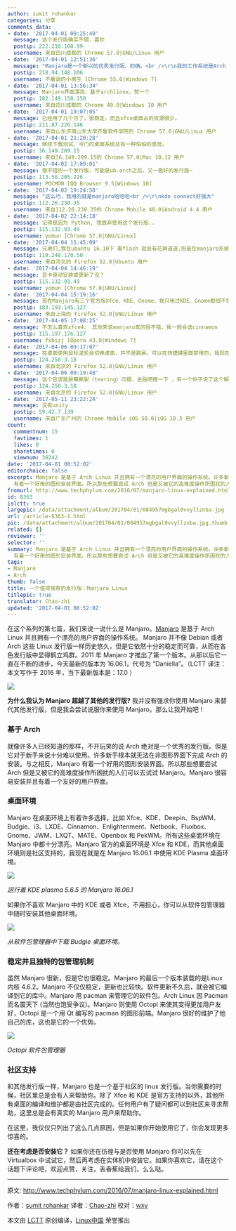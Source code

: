 ```yaml
---
author: sumit rohankar
categories: 分享
comments_data:
- date: '2017-04-01 09:25:49'
  message: 这个发行版确实不错，喜欢
  postip: 222.210.108.99
  username: 来自四川成都的 Chrome 57.0|GNU/Linux 用户
- date: '2017-04-01 12:51:36'
  message: "Manjaro是一个新兴的优秀发行版，的确。<br />\r\n我的工作系统是Arch Gnome，Manjaro基于Arch，这使我很关注，它的其他都还有，就是登录界面容易崩溃，需要替换登录界面管理器，这样就没有了美的感受，毕竟很多人为了美观，内核更新慢了点，但是不影响使用，可以选择内核版本，这点很有意思，值得尝试。"
  postip: 218.94.148.106
  username: 不着调的小男生 [Chrome 55.0|Windows 7]
- date: '2017-04-01 13:56:34'
  message: Manjaro界面漂亮，基于archlinux，赞一个
  postip: 182.149.158.150
  username: 来自四川成都的 Chrome 49.0|Windows 10 用户
- date: '2017-04-01 19:07:05'
  message: 已经用了几个月了，很稳定，而且xfce桌面占的资源很少。
  postip: 211.87.226.146
  username: 来自山东济南山东大学齐鲁软件学院的 Chrome 57.0|GNU/Linux 用户
- date: '2017-04-01 21:20:28'
  message: 继续下载测试，冷门的桌面系统总有一种怕怕的感觉。
  postip: 36.149.209.15
  username: 来自36.149.209.15的 Chrome 57.0|Mac 10.12 用户
- date: '2017-04-02 17:09:01'
  message: 很不错的一个发行版，可能是ub-arch之后，又一极好的发行版~
  postip: 113.56.205.226
  username: POCMON [QQ Browser 9.5|Windows 10]
- date: '2017-04-02 19:24:58'
  message: "这么巧，我用的就是manjaro哈哈哈<br />\r\nkde connect好强大"
  postip: 112.26.230.35
  username: 来自112.26.230.35的 Chrome Mobile 40.0|Android 4.4 用户
- date: '2017-04-02 22:14:18'
  message: 记得是因为 Python, 我放弃使用这个发行版..
  postip: 115.132.93.49
  username: yomun [Chrome 57.0|GNU/Linux]
- date: '2017-04-04 11:45:09'
  message: 兄弟们,我在ubuntu 16.10下 看flash 就会有花屏道道,但是在manjaro系统下看flash就没有 请问如何解决ubuntu下的花屏
  postip: 119.248.170.50
  username: 来自河北的 Firefox 52.0|Ubuntu 用户
- date: '2017-04-04 14:46:19'
  message: 显卡驱动安装或更新了没？
  postip: 115.132.93.49
  username: yomun [Chrome 57.0|GNU/Linux]
- date: '2017-04-04 15:19:16'
  message: 现在Manjaro有三个官方版Xfce、KDE、Gnome，我只用过KDE、Gnome都很不错的，不过不知道为什么使用KDE使用的鼠标滚轮会跳屏，所以我现在使用的Gnome了
  postip: 183.193.145.127
  username: 来自上海的 Firefox 52.0|GNU/Linux 用户
- date: '2017-04-05 17:08:25'
  message: 不怎么喜欢xfce4， 其他来说manjaro真的很不错，我一般会选cinnamon
  postip: 115.197.176.127
  username: fxbszj [Opera 43.0|Windows 7]
- date: '2017-04-06 09:17:07'
  message: 在桌面使用鼠标滚轮会切换桌面，并不是跳屏。可以在快捷键里面禁用的，我现在用的就是manjaro，很不错。强烈推荐。
  postip: 124.250.3.18
  username: 来自北京的 Firefox 52.0|GNU/Linux 用户
- date: '2017-04-06 09:19:40'
  message: 这个应该是屏幕撕裂（tearing）问题，去贴吧搜一下 ，有一个帖子说了这个解决方法，archlinux吧。
  postip: 124.250.3.18
  username: 来自北京的 Firefox 52.0|GNU/Linux 用户
- date: '2017-05-11 23:22:24'
  message: 没有unity
  postip: 59.42.7.139
  username: 来自广东广州的 Chrome Mobile iOS 58.0|iOS 10.3 用户
count:
  commentnum: 15
  favtimes: 1
  likes: 0
  sharetimes: 0
  viewnum: 36242
date: '2017-04-01 08:52:02'
editorchoice: false
excerpt: Manjaro 是基于 Arch Linux 并且拥有一个漂亮的用户界面的操作系统。许多新手根本就无法在非图形界面下完成 Arch 的安装。与之相反，Manjaro
  有着一个好用的图形安装界面。所以那些想要尝试 Arch 但是又被它的高难度操作所困扰的人们可以去试试 Manjaro。
fromurl: http://www.techphylum.com/2016/07/manjaro-linux-explained.html
id: 8363
islctt: true
largepic: /data/attachment/album/201704/01/084957mgbgal0vvyllznba.jpg
url: /article-8363-1.html
pic: /data/attachment/album/201704/01/084957mgbgal0vvyllznba.jpg.thumb.jpg
related: []
reviewer: ''
selector: ''
summary: Manjaro 是基于 Arch Linux 并且拥有一个漂亮的用户界面的操作系统。许多新手根本就无法在非图形界面下完成 Arch 的安装。与之相反，Manjaro
  有着一个好用的图形安装界面。所以那些想要尝试 Arch 但是又被它的高难度操作所困扰的人们可以去试试 Manjaro。
tags:
- Manjaro
- Arch
thumb: false
title: 一个值得推荐的发行版：Manjaro Linux
titlepic: true
translator: Chao-zhi
updated: '2017-04-01 08:52:02'
---
```


在这个系列的第七篇，我们来说一说什么是 Manjaro。[Manjaro](https://manjaro.org/) 是基于 Arch Linux 并且拥有一个漂亮的用户界面的操作系统。 Manjaro 并不像 Debian 或者 Arch 这些 Linux 发行版一样历史悠久，但是它依然十分的稳定而可靠，从而在各色发行版中显得鹤立鸡群。2011 年 Manjaro 才推出了第一个版本。从那以后它一直在不断的进步，今天最新的版本为 16.06.1，代号为 “Daniella”。（LCTT 译注：本文写作于 2016 年，当下最新版本是：17.0 ）


![](/data/attachment/album/201704/01/084957mgbgal0vvyllznba.jpg)


**为什么我认为 Manjaro 超越了其他的发行版?** 我并没有强求你使用 Manjaro 来替代其他发行版，但是我会尝试说服你来使用 Manjaro。那么让我开始吧！


### 基于 Arch


就像许多人已经知道的那样，不开玩笑的说 Arch 绝对是一个优秀的发行版。但是它对于新手来说十分难以使用。许多新手根本就无法在非图形界面下完成 Arch 的安装。与之相反，Manjaro 有着一个好用的图形安装界面。所以那些想要尝试 Arch 但是又被它的高难度操作所困扰的人们可以去试试 Manjaro。Manjaro 很容易安装并且有着一个友好的用户界面。


### 桌面环境


Manjaro 在桌面环境上有着许多选择，比如 Xfce、KDE、Deepin、BspWM、Budgie、i3、LXDE、Cinnamon、Enlightenment、Netbook、Fluxbox、Gnome、JWM、LXQT、MATE、Openbox 和 PekWM。所有这些桌面环境在 Manjaro 中都十分漂亮。Manjaro 官方的桌面环境是 Xfce 和 KDE，而其他桌面环境则是社区支持的，我现在就是在 Manjaro 16.06.1 中使用 KDE Plasma 桌面环境。


![](/data/attachment/album/201704/01/085102vv33lmf97v2z2yhl.png)


*运行着 KDE plasma 5.6.5 的 Manjaro 16.06.1*


如果你不喜欢 Manjaro 中的 KDE 或者 Xfce，不用担心，你可以从软件包管理器中随时安装其他桌面环境。


![](/data/attachment/album/201704/01/085125rs8pttha9u809sgu.png)


*从软件包管理器中下载 Budgie 桌面环境。*


### 稳定并且独特的包管理机制


虽然 Manjaro 很新，但是它也很稳定。Manjaro 的最后一个版本装载的是Linux 内核 4.6.2。Manjaro 不仅仅稳定，更新也比较快。软件更新不久后，就会被它编译到它的库中。Manjaro 用 pacman 来管理它的软件包。Arch Linux 因 Pacman 而名震天下 (当然也饱受争议)。Manjaro 则使用 Octopi 来使其变得更加用户友好，Octopi 是一个用 Qt 编写的 pacman 的图形前端。Manjaro 很好的维护了他自己的库，这也是它的一个优势。


![](/data/attachment/album/201704/01/085157kkxhhi0iu808xxw9.png)


*Octopi 软件包管理器*


### 社区支持


和其他发行版一样，Manjaro 也是一个基于社区的 linux 发行版。当你需要的时候，社区里总是会有人来帮助你。除了 Xfce 和 KDE 是官方支持的以外，其他所有桌面的编译和维护都是由社区完成的。任何用户有了疑问都可以到社区来寻求帮助，这里总是会有真实的 Manjaro 用户来帮助你。


在这里，我仅仅只列出了这么几点原因，但是如果你开始使用它了，你会发现更多惊喜的。


**还在考虑是否安装它？** 如果你还在彷徨与是否使用 Manjaro 你可以先在 Virtualbox 中试试它，然后再考虑在实体机中安装它。如果你喜欢它，请在这个话题下评论吧，欢迎点赞，关注，丢香蕉给我们，么么哒。




---


原文: <http://www.techphylum.com/2016/07/manjaro-linux-explained.html>


作者：[sumit rohankar](https://plus.google.com/112160169713374382262) 译者：[Chao-zhi](https://github.com/Chao-zhi) 校对：[wxy](https://github.com/wxy)


本文由 [LCTT](https://github.com/LCTT/TranslateProject) 原创编译，[Linux中国](https://linux.cn/) 荣誉推出